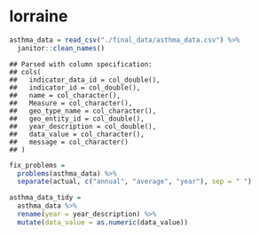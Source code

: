 lorraine
================

``` r
asthma_data = read_csv("./final_data/asthma_data.csv") %>%
  janitor::clean_names()
```

    ## Parsed with column specification:
    ## cols(
    ##   indicator_data_id = col_double(),
    ##   indicator_id = col_double(),
    ##   name = col_character(),
    ##   Measure = col_character(),
    ##   geo_type_name = col_character(),
    ##   geo_entity_id = col_double(),
    ##   year_description = col_double(),
    ##   data_value = col_character(),
    ##   message = col_character()
    ## )

``` r
fix_problems = 
  problems(asthma_data) %>%
  separate(actual, c("annual", "average", "year"), sep = " ")
```

``` r
asthma_data_tidy = 
  asthma_data %>%
  rename(year = year_description) %>%
  mutate(data_value = as.numeric(data_value))
```
